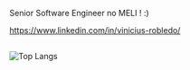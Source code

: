 Senior Software Engineer no MELI !  :)

https://www.linkedin.com/in/vinicius-robledo/
##


![Top Langs](https://github-readme-stats.vercel.app/api/top-langs/?username=vinicius-robledo&show_icons=true&theme=vue)
